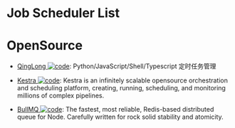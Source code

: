 # Job Scheduler List

# OpenSource

- [QingLong ![code](https://shorturl.at/dlxyK)](https://github.com/whyour/qinglong): Python/JavaScript/Shell/Typescript 定时任务管理

- [Kestra ![code](https://shorturl.at/dlxyK)](https://github.com/kestra-io/kestra): Kestra is an infinitely scalable opensource orchestration and scheduling platform, creating, running, scheduling, and monitoring millions of complex pipelines.

- [BullMQ ![code](https://shorturl.at/dlxyK)](https://github.com/taskforcesh/bullmq): The fastest, most reliable, Redis-based distributed queue for Node. Carefully written for rock solid stability and atomicity.
